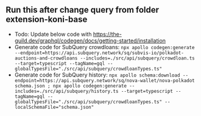 ## Run this after change query from folder extension-koni-base
- Todo: Update below code with https://the-guild.dev/graphql/codegen/docs/getting-started/installation
- Generate code for SubQuery crowdloans: `npx apollo codegen:generate --endpoint=https://api.subquery.network/sq/subvis-io/polkadot-auctions-and-crowdloans --includes=./src/api/subquery/crowdloan.ts --target=typescript --tagName=gql --globalTypesFile="./src/api/subquery/crowdloanTypes.ts"`
- Generate code for SubQuery history: `npx apollo schema:download --endpoint=https://api.subquery.network/sq/nova-wallet/nova-polkadot schema.json ; npx apollo codegen:generate --includes=./src/api/subquery/history.ts --target=typescript --tagName=gql --globalTypesFile="./src/api/subquery/crowdloanTypes.ts" --localSchemaFile="schema.json"`
